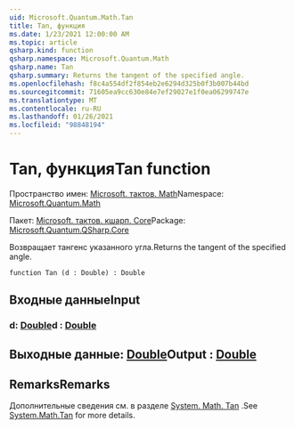```yaml
---
uid: Microsoft.Quantum.Math.Tan
title: Tan, функция
ms.date: 1/23/2021 12:00:00 AM
ms.topic: article
qsharp.kind: function
qsharp.namespace: Microsoft.Quantum.Math
qsharp.name: Tan
qsharp.summary: Returns the tangent of the specified angle.
ms.openlocfilehash: f8c4a554df2f854eb2e6294d325b0f3b007b44bd
ms.sourcegitcommit: 71605ea9cc630e84e7ef29027e1f0ea06299747e
ms.translationtype: MT
ms.contentlocale: ru-RU
ms.lasthandoff: 01/26/2021
ms.locfileid: "98848194"
---
```

# <a name="tan-function"></a><span data-ttu-id="963e2-102">Tan, функция</span><span class="sxs-lookup"><span data-stu-id="963e2-102">Tan function</span></span>

<span data-ttu-id="963e2-103">Пространство имен: [Microsoft. тактов. Math](xref:Microsoft.Quantum.Math)</span><span class="sxs-lookup"><span data-stu-id="963e2-103">Namespace: [Microsoft.Quantum.Math](xref:Microsoft.Quantum.Math)</span></span>

<span data-ttu-id="963e2-104">Пакет: [Microsoft. тактов. кшарп. Core](https://nuget.org/packages/Microsoft.Quantum.QSharp.Core)</span><span class="sxs-lookup"><span data-stu-id="963e2-104">Package: [Microsoft.Quantum.QSharp.Core](https://nuget.org/packages/Microsoft.Quantum.QSharp.Core)</span></span>


<span data-ttu-id="963e2-105">Возвращает тангенс указанного угла.</span><span class="sxs-lookup"><span data-stu-id="963e2-105">Returns the tangent of the specified angle.</span></span>

```qsharp
function Tan (d : Double) : Double
```


## <a name="input"></a><span data-ttu-id="963e2-106">Входные данные</span><span class="sxs-lookup"><span data-stu-id="963e2-106">Input</span></span>

### <a name="d--double"></a><span data-ttu-id="963e2-107">d: [Double](xref:microsoft.quantum.lang-ref.double)</span><span class="sxs-lookup"><span data-stu-id="963e2-107">d : [Double](xref:microsoft.quantum.lang-ref.double)</span></span>





## <a name="output--double"></a><span data-ttu-id="963e2-108">Выходные данные: [Double](xref:microsoft.quantum.lang-ref.double)</span><span class="sxs-lookup"><span data-stu-id="963e2-108">Output : [Double](xref:microsoft.quantum.lang-ref.double)</span></span>



## <a name="remarks"></a><span data-ttu-id="963e2-109">Remarks</span><span class="sxs-lookup"><span data-stu-id="963e2-109">Remarks</span></span>

<span data-ttu-id="963e2-110">Дополнительные сведения см. в разделе [System. Math. Tan](https://docs.microsoft.com/dotnet/api/system.math.tan) .</span><span class="sxs-lookup"><span data-stu-id="963e2-110">See [System.Math.Tan](https://docs.microsoft.com/dotnet/api/system.math.tan) for more details.</span></span>